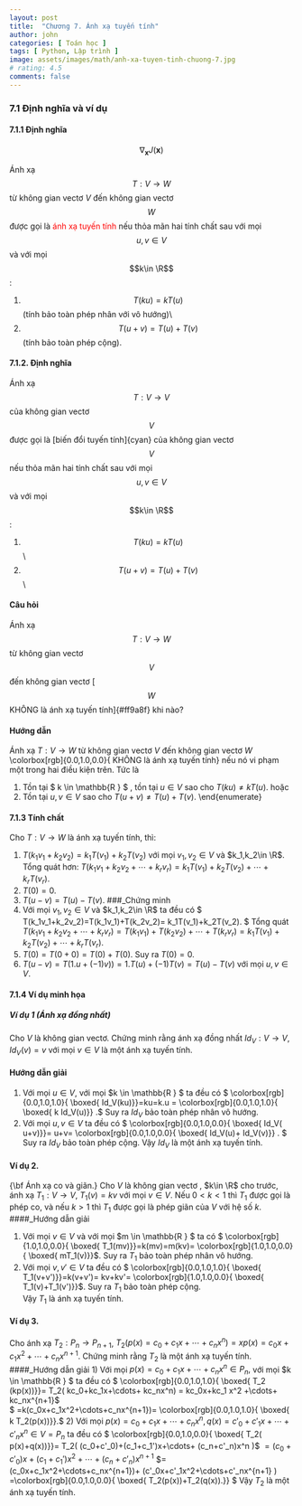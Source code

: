 ```yaml
---
layout: post
title:  "Chương 7. Ánh xạ tuyến tính"
author: john
categories: [ Toán học ]
tags: [ Python, Lập trình ]
image: assets/images/math/anh-xa-tuyen-tinh-chuong-7.jpg
# rating: 4.5
comments: false
---
```


### 7.1 Định nghĩa và ví dụ
#### 7.1.1 Định nghĩa

$$ \nabla_\boldsymbol{x} J(\boldsymbol{x}) $$


Ánh xạ $$T:V\to W$$ từ không gian vectơ   $V$ đến không gian vectơ   $$W$$ được gọi là <span style="color:red">ánh xạ tuyến tính</span> nếu thỏa mãn hai tính chất sau với mọi $$u,v\in V$$ và với mọi $$k\in \R$$:

1)   $$T(ku)=kT(u)$$ (tính bảo toàn phép nhân với vô hướng)\\
2)   $$T(u+v)=T(u)+T(v)$$ (tính bảo toàn phép cộng).

#### 7.1.2. Định nghĩa   
Ánh xạ $$T:V\to V$$ của không gian vectơ   $$V$$ được gọi là [biến đổi tuyến tính]{cyan}  của không gian vectơ  $$V$$ nếu thỏa mãn hai tính chất sau với mọi $$u,v\in V$$ và với mọi $$k\in \R$$:
1)   $$T(ku)=kT(u)$$\\
2) $$T(u+v)=T(u)+T(v)$$\\
#### Câu hỏi
Ánh xạ $$T:V\to W$$ từ không gian vectơ   $$V$$ đến không gian vectơ   [$$W$$ KHÔNG là ánh xạ tuyến tính]{#ff9a8f} khi nào?
#### Hướng dẫn 
 Ánh xạ $T:V\to W$ từ không gian vectơ   $V$ đến không gian vectơ   $W$  \colorbox[rgb]{0.0,1.0,0.0}{ KHÔNG là ánh xạ tuyến tính}  nếu  nó vi phạm một trong hai điều kiện trên. Tức là 
1)   Tồn tại $ k \in \mathbb{R } $ , tồn tại $u \in V$ sao cho $T(ku)\neq kT(u)$. hoặc
2) 	 Tồn tại $u,v \in V$ sao cho $T(u+v)\neq T(u)+T(v)$. \end{enumerate} 
#### 7.1.3 Tính chất
Cho $T:V\to W$ là ánh xạ tuyến tính, thì:
1)   $T(k_1v_1+k_2v_2)=k_1T(v_1)+k_2T(v_2)$ với mọi $v_1,v_2\in V$ và $k_1,k_2\in \R$.
	Tổng quát hơn: $T(k_1v_1+k_2v_2+\cdots+k_rv_r)=k_1T(v_1)+k_2T(v_2)+\cdots+k_rT(v_r)$. 
2)  $T(0)=0$.
3)  $T(u-v)=T(u)-T(v)$. 
###_Chứng minh
1) Với mọi $v_1,v_2\in V$ và $k_1,k_2\in \R$ ta đều có $   T(k_1v_1+k_2v_2)=T(k_1v_1)+T(k_2v_2)= k_1T(v_1)+k_2T(v_2).   $
Tổng quát $T(k_1v_1+k_2v_2+\cdots+k_rv_r)= T(k_1v_1)+T(k_2v_2)+\cdots+T(k_rv_r)=k_1T(v_1)+k_2T(v_2)+\cdots+k_rT(v_r)$.
2) $T(0)=T(0+0)=T(0)+T(0)$. Suy ra $T(0)=0$.
3) $T(u-v)=T(1.u+(-1)v))=1.T(u)+(-1)T(v)=T(u)-T(v)$ với mọi $u,v \in V$.
#### 7.1.4  Ví dụ minh họa
##### Ví dụ 1   (Ánh xạ đồng nhất)
 Cho $V$ là không gian vectơ. Chứng minh rằng ánh xạ đồng nhất $Id_V:V\to V$, $Id_V(v)=v$ với mọi $v\in V$ là một ánh xạ tuyến tính.
 #### Hướng dẫn giải
1)    Với mọi $u \in V,$ với mọi $k \in \mathbb{R } $ ta đều có $   \colorbox[rgb]{0.0,1.0,1.0}{ \boxed{ Id_V(ku)}}=ku=k.u = \colorbox[rgb]{0.0,1.0,1.0}{ \boxed{ k Id_V(u)}} .$ 	Suy ra $Id_V$ bảo toàn phép nhân vô hướng.
2)  Với mọi $u,v \in V$ ta đều có $   \colorbox[rgb]{0.0,1.0,0.0}{ \boxed{  Id_V( u+v)}}= u+v=  \colorbox[rgb]{0.0,1.0,0.0}{ \boxed{  Id_V(u)+ Id_V(v)}} . $
		Suy ra $Id_V$ bảo toàn phép cộng. 
Vậy  $Id_V$ là một ánh xạ tuyến tính.  
#### Ví dụ 2.   
 {\bf Ánh xạ co và giãn.} Cho $V$ là không gian vectơ  , $k\in \R$ cho trước, ánh xạ $T_1:V\to V$, $T_1(v)=kv$ với mọi $v\in V$. Nếu $0<k<1$ thì $T_1$ được gọi là phép co, và nếu $k>1$ thì $T_1$ được gọi là phép giãn của $V$ với hệ số $k$.
 ####_Hướng dẫn giải
1)   Với mọi $v \in V$ và với mọi $m \in \mathbb{R } $ ta có $ \colorbox[rgb]{1.0,1.0,0.0}{ \boxed{  T_1(mv)}}=k(mv)=m(kv)=  \colorbox[rgb]{1.0,1.0,0.0}{ \boxed{  mT_1(v)}}$. Suy ra $T_1$ bảo toàn phép nhân vô hướng. 
2) Với mọi $v,v' \in V$ ta đều có $ \colorbox[rgb]{0.0,1.0,1.0}{ \boxed{ T_1(v+v')}}=k(v+v')= kv+kv'= \colorbox[rgb]{1.0,1.0,0.0}{ \boxed{  T_1(v)+T_1(v')}}$. Suy ra $T_1$ bảo toàn phép cộng.  
Vậy $T_1$ là ánh xạ tuyến tính.  
#### Ví dụ 3. 
  Cho ánh xạ $T_2:P_n\to P_{n+1}$, $T_2(p(x)=c_0+c_1x+\cdots+c_nx^n)=xp(x)=c_0x+c_1x^2+\cdots+c_nx^{n+1}.$
  Chứng minh rằng  $T_2$ là một ánh xạ tuyến tính.
####_Hướng dẫn giải 
	1)   Với mọi $p(x)= c_0+c_1x+\cdots+c_nx^n \in P_n,$ với mọi $k \in \mathbb{R } $ ta đều có 
$    \colorbox[rgb]{0.0,1.0,1.0}{ \boxed{ T_2 (kp(x))}}= T_2( kc_0+kc_1x+\cdots+ kc_nx^n) = kc_0x+kc_1 x^2 +\cdots+ kc_nx^{n+1}$  
$	=k(c_0x+c_1x^2+\cdots+c_nx^{n+1})= \colorbox[rgb]{0.0,1.0,1.0}{ \boxed{   k T_2(p(x))}}.$ 
2)  Với mọi $p(x)=c_0+c_1x+\cdots+c_nx^n ,q(x)=c'_0+c'_1x+\cdots+c'_nx^n \in V=P_n$ ta đều có
$   \colorbox[rgb]{0.0,1.0,0.0}{ \boxed{  T_2( p(x)+q(x))}}=  T_2( (c_0+c'_0)+(c_1+c_1')x+\cdots+ (c_n+c'_n)x^n )$ $= (c_0+c'_0)x+(c_1+c_1')x^2+\cdots+ (c_n+c'_n)x^{n+1}$ $= (c_0x+c_1x^2+\cdots+c_nx^{n+1})+  (c'_0x+c'_1x^2+\cdots+c'_nx^{n+1} ) =\colorbox[rgb]{0.0,1.0,0.0}{ \boxed{  T_2(p(x))+T_2(q(x)).}}   $ 
		Vậy $T_2$ là một ánh xạ tuyến tính.
		

